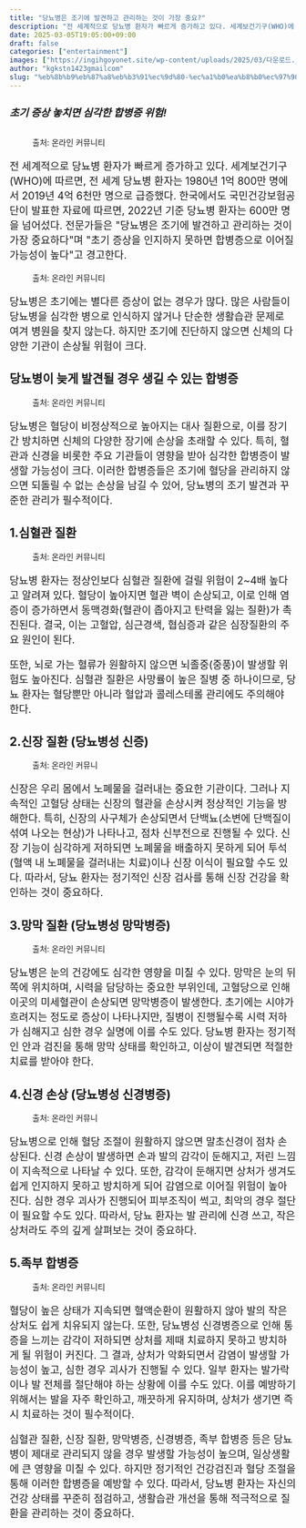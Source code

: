 ```yaml
---
title: "당뇨병은 조기에 발견하고 관리하는 것이 가장 중요?"
description: "전 세계적으로 당뇨병 환자가 빠르게 증가하고 있다. 세계보건기구(WHO)에 따르면, 전 세계 당뇨병 환자는 1980년 1억 800만 명에서 2019년 4억 6천만 명으로 급증했다. 한국에서도 국민건강보험공단이 발표한 자료에 따르면, 2022년 기준 당뇨병 환자는 600"
date: 2025-03-05T19:05:00+09:00
draft: false
categories: ["entertainment"]
images: ["https://ingihgoyonet.site/wp-content/uploads/2025/03/다운로드.jpeg", "https://ingihgoyonet.site/wp-content/uploads/2025/03/다운로드-1.jpeg", "https://ingihgoyonet.site/wp-content/uploads/2025/03/다운로드-2.jpeg", "https://ingihgoyonet.site/wp-content/uploads/2025/03/다운로드-3.jpeg", "https://ingihgoyonet.site/wp-content/uploads/2025/03/다운로드-4.jpeg"]
author: "kgkstn1423gmailcom"
slug: "%eb%8b%b9%eb%87%a8%eb%b3%91%ec%9d%80-%ec%a1%b0%ea%b8%b0%ec%97%90-%eb%b0%9c%ea%b2%ac%ed%95%98%ea%b3%a0-%ea%b4%80%eb%a6%ac%ed%95%98%eb%8a%94-%ea%b2%83%ec%9d%b4-%ea%b0%80%ec%9e%a5-%ec%a4%91%ec%9a%94"
---
```


<h5 style="font-size:18px">초기 증상 놓치면 심각한 합병증 위험!</h5> <figure ><img src="https://ingihgoyonet.site/wp-content/uploads/2025/03/다운로드.jpeg" alt="" style="aspect-ratio:16/9;object-fit:cover"/><figcaption >출처: 온라인 커뮤니티</figcaption></figure> <p style="font-size:18px">전 세계적으로 당뇨병 환자가 빠르게 증가하고 있다. 세계보건기구(WHO)에 따르면, 전 세계 당뇨병 환자는 1980년 1억 800만 명에서 2019년 4억 6천만 명으로 급증했다. 한국에서도 국민건강보험공단이 발표한 자료에 따르면, 2022년 기준 당뇨병 환자는 600만 명을 넘어섰다. 전문가들은 "당뇨병은 조기에 발견하고 관리하는 것이 가장 중요하다"며 "초기 증상을 인지하지 못하면 합병증으로 이어질 가능성이 높다"고 경고한다.</p> <figure ><img src="https://ingihgoyonet.site/wp-content/uploads/2025/03/다운로드-1.jpeg" alt="" style="aspect-ratio:16/9;object-fit:cover"/><figcaption >출처: 온라인 커뮤니티</figcaption></figure> <p style="font-size:18px">당뇨병은 초기에는 별다른 증상이 없는 경우가 많다. 많은 사람들이 당뇨병을 심각한 병으로 인식하지 않거나 단순한 생활습관 문제로 여겨 병원을 찾지 않는다. 하지만 조기에 진단하지 않으면 신체의 다양한 기관이 손상될 위험이 크다.</p> <h2 >당뇨병이 늦게 발견될 경우 생길 수 있는 합병증</h2> <figure ><img src="https://ingihgoyonet.site/wp-content/uploads/2025/03/다운로드-2.jpeg" alt="" style="aspect-ratio:16/9;object-fit:cover"/><figcaption >출처: 온라인 커뮤니티</figcaption></figure> <p style="font-size:18px">당뇨병은 혈당이 비정상적으로 높아지는 대사 질환으로, 이를 장기간 방치하면 신체의 다양한 장기에 손상을 초래할 수 있다. 특히, 혈관과 신경을 비롯한 주요 기관들이 영향을 받아 심각한 합병증이 발생할 가능성이 크다. 이러한 합병증들은 조기에 혈당을 관리하지 않으면 되돌릴 수 없는 손상을 남길 수 있어, 당뇨병의 조기 발견과 꾸준한 관리가 필수적이다.</p> <h2 >1.심혈관 질환</h2> <figure ><img src="https://ingihgoyonet.site/wp-content/uploads/2025/03/다운로드-3.jpeg" alt="" /><figcaption >출처: 온라인 커뮤니티</figcaption></figure> <p style="font-size:18px">당뇨병 환자는 정상인보다 심혈관 질환에 걸릴 위험이 2~4배 높다고 알려져 있다. 혈당이 높아지면 혈관 벽이 손상되고, 이로 인해 염증이 증가하면서 동맥경화(혈관이 좁아지고 탄력을 잃는 질환)가 촉진된다. 결국, 이는 고혈압, 심근경색, 협심증과 같은 심장질환의 주요 원인이 된다. </p> <p style="font-size:18px">또한, 뇌로 가는 혈류가 원활하지 않으면 뇌졸중(중풍)이 발생할 위험도 높아진다. 심혈관 질환은 사망률이 높은 질병 중 하나이므로, 당뇨 환자는 혈당뿐만 아니라 혈압과 콜레스테롤 관리에도 주의해야 한다.</p> <h2 >2.신장 질환 (당뇨병성 신증)</h2> <figure ><img src="https://ingihgoyonet.site/wp-content/uploads/2025/03/다운로드-4.jpeg" alt="" /><figcaption >출처: 온라인 커뮤니</figcaption></figure> <p style="font-size:18px">신장은 우리 몸에서 노폐물을 걸러내는 중요한 기관이다. 그러나 지속적인 고혈당 상태는 신장의 혈관을 손상시켜 정상적인 기능을 방해한다. 특히, 신장의 사구체가 손상되면서 단백뇨(소변에 단백질이 섞여 나오는 현상)가 나타나고, 점차 신부전으로 진행될 수 있다. 신장 기능이 심각하게 저하되면 노폐물을 배출하지 못하게 되어 투석(혈액 내 노폐물을 걸러내는 치료)이나 신장 이식이 필요할 수도 있다. 따라서, 당뇨 환자는 정기적인 신장 검사를 통해 신장 건강을 확인하는 것이 중요하다.</p> <h2 >3.망막 질환 (당뇨병성 망막병증)</h2> <figure ><img src="https://ingihgoyonet.site/wp-content/uploads/2025/03/다운로드-5.jpeg" alt="" /><figcaption >출처: 온라인 커뮤니티</figcaption></figure> <p style="font-size:18px">당뇨병은 눈의 건강에도 심각한 영향을 미칠 수 있다. 망막은 눈의 뒤쪽에 위치하며, 시력을 담당하는 중요한 부위인데, 고혈당으로 인해 이곳의 미세혈관이 손상되면 망막병증이 발생한다. 초기에는 시야가 흐려지는 정도로 증상이 나타나지만, 질병이 진행될수록 시력 저하가 심해지고 심한 경우 실명에 이를 수도 있다. 당뇨병 환자는 정기적인 안과 검진을 통해 망막 상태를 확인하고, 이상이 발견되면 적절한 치료를 받아야 한다.</p> <h2 >4.신경 손상 (당뇨병성 신경병증)</h2> <figure ><img src="https://ingihgoyonet.site/wp-content/uploads/2025/03/다운로드-6.jpeg" alt="" /><figcaption >출처: 온라인 커뮤니</figcaption></figure> <p style="font-size:18px">당뇨병으로 인해 혈당 조절이 원활하지 않으면 말초신경이 점차 손상된다. 신경 손상이 발생하면 손과 발의 감각이 둔해지고, 저린 느낌이 지속적으로 나타날 수 있다. 또한, 감각이 둔해지면 상처가 생겨도 쉽게 인지하지 못하고 방치하게 되어 감염으로 이어질 위험이 높아진다. 심한 경우 괴사가 진행되어 피부조직이 썩고, 최악의 경우 절단이 필요할 수도 있다. 따라서, 당뇨 환자는 발 관리에 신경 쓰고, 작은 상처라도 주의 깊게 살펴보는 것이 중요하다.</p> <h2 >5.족부 합병증</h2> <figure ><img src="https://ingihgoyonet.site/wp-content/uploads/2025/03/다운로드-7.jpeg" alt="" /><figcaption >출처: 온라인 커뮤니티</figcaption></figure> <p style="font-size:18px">혈당이 높은 상태가 지속되면 혈액순환이 원활하지 않아 발의 작은 상처도 쉽게 치유되지 않는다. 또한, 당뇨병성 신경병증으로 인해 통증을 느끼는 감각이 저하되면 상처를 제때 치료하지 못하고 방치하게 될 위험이 커진다. 그 결과, 상처가 악화되면서 감염이 발생할 가능성이 높고, 심한 경우 괴사가 진행될 수 있다. 일부 환자는 발가락이나 발 전체를 절단해야 하는 상황에 이를 수도 있다. 이를 예방하기 위해서는 발을 자주 확인하고, 깨끗하게 유지하며, 상처가 생기면 즉시 치료하는 것이 필수적이다.</p> <p style="font-size:18px">심혈관 질환, 신장 질환, 망막병증, 신경병증, 족부 합병증 등은 당뇨병이 제대로 관리되지 않을 경우 발생할 가능성이 높으며, 일상생활에 큰 영향을 미칠 수 있다. 하지만 정기적인 건강검진과 혈당 조절을 통해 이러한 합병증을 예방할 수 있다. 따라서, 당뇨병 환자는 자신의 건강 상태를 꾸준히 점검하고, 생활습관 개선을 통해 적극적으로 질환을 관리하는 것이 중요하다.</p>